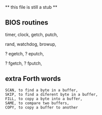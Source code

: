 ** this file is still a stub **

## BIOS routines

  timer,
  clock,
  getch,
  putch,
  
  rand,
  watchdog,
  browup,
  
?  egetch,
?  eputch,
  
?  fgetch,
?  fputch,
  
  

## extra Forth words

    SCAN, to find a byte in a buffer, 
    SKIP, to find a diferent byte in a buffer,
    FILL, to copy a byte into a buffer,
    SAME, to compare two buffers,
    COPY, to copy a buffer to another
  
